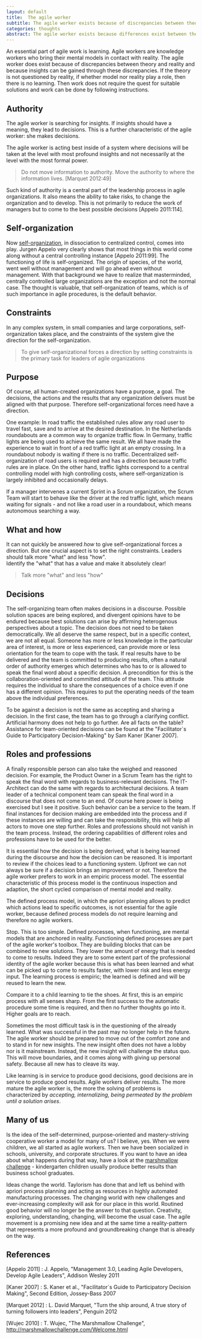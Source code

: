 ```yaml
---
layout: default
title:  The agile worker
subtitle: The agile worker exists because of discrepancies between theory and reality
categories: thoughts
abstract: The agile worker exists because differences exist between theory and reality and because insights can be gained through these discrepancies.
---
```

An essential part of agile work is learning. Agile workers are knowledge workers who bring their mental models in contact with reality. The agile worker does exist because of discrepancies between theory and reality and because insights can be gained through these discrepancies. If the theory is not questioned by reality, if whether model nor reality play a role, then there is no learning. Then work does not require the quest for suitable solutions and work can be done by following instructions.

Authority
---
The agile worker is searching for insights. If insights should have a meaning, they lead to decisions. This is a further characteristic of the agile worker: she makes decisions.

The agile worker is acting best inside of a system where decisions will be taken at the level with most profound insights and not necessarily at the level with the most formal power.

> Do not move information to authority. Move the authority to where the information lives. [Marquet 2012:49]

Such kind of authority is a central part of the leadership process in agile organizations. It also means the ability to take risks, to change the organization and to develop. This is not primarily to reduce the work of managers but to come to the best possible decisions [Appelo 2011:114].

Self-organization
---

Now [self-organization]({{site.url}}/self-organization), in dissociation to centralized control, comes into play. Jurgen Appelo very clearly shows that most things in this world come along without a central controlling instance [Appelo 2011:99]. The functioning of life is self-organized. The origin of species, of the world, went well without management and will go ahead even without management. With that background we have to realize that masterminded, centrally controlled large organizations are the exception and not the normal case. The thought is valuable, that self-organization of teams, which is of such importance in agile procedures, is the default behavior.

Constraints
---

In any complex system, in small companies and large corporations, self-organization takes place, and the constraints of the system give the direction for the self-organization.

> To give self-organizational forces a direction by setting constraints is the primary task for leaders of agile organizations

Purpose
---

Of course, all human-created organizations have a purpose, a goal. The decisions, the actions and the results that any organization delivers must be aligned with that purpose. Therefore self-organizational forces need have a direction.

One example: In road traffic the established rules allow any road user to travel fast, save and to arrive at the desired destination. In the Netherlands roundabouts are a common way to organize traffic flow. In Germany, traffic lights are being used to achieve the same result. We all have made the experience to wait in front of a red traffic light at an empty crossing. In a roundabout nobody is waiting if there is no traffic. Decentralized self-organization of road users is required and has a direction because traffic rules are in place. On the other hand, traffic lights correspond to a central controlling model with high controlling costs, where self-organization is largely inhibited and occasionally delays.

If a manager intervenes a current Sprint in a Scrum organization, the Scrum Team will start to behave like the driver at the red traffic light, which means waiting for signals - and not like a road user in a roundabout, which means autonomous searching a way.

What and how
---

It can not quickly be answered *how* to give self-organizational forces a direction. But one crucial aspect is to set the right constraints. Leaders should talk more "what" and less "how".  
Identify the "what" that has a value and make it absolutely clear!

> Talk more "what" and less "how"

Decisions
---
The self-organizing team often makes decisions in a discourse. Possible solution spaces are being explored, and divergent opinions have to be endured because best solutions can arise by affirming heterogenous perspectives about a topic. The decision does not need to be taken democratically. We all deserve the same respect, but in a specific context, we are not all equal. Someone has more or less knowledge in the particular area of interest, is more or less experienced, can provide more or less orientation for the team to cope with the task. If real results have to be delivered and the team is committed to producing results, often a natural order of authority emerges which determines who has to or is allowed to speak the final word about a specific decision. A precondition for this is the collaboration-oriented and committed attitude of the team. This attitude requires the individual to share the consequences of a choice even if one has a different opinion. This requires to put the operating needs of the team above the individual preferences.

To be against a decision is not the same as accepting and sharing a decision. In the first case, the team has to go through a clarifying conflict. Artificial harmony does not help to go further. Are all facts on the table? Assistance for team-oriented decisions can be found at the "Facilitator´s Guide to Participatory Decision-Making" by Sam Kaner [Kaner 2007].

Roles and professions
---
A finally responsible person can also take the weighed and reasoned decision. For example, the Product Owner in a Scrum Team has the right to speak the final word with regards to business-relevant decisions. The IT-Architect can do the same with regards to architectural decisions. A team leader of a technical component team can speak the final word in a discourse that does not come to an end. Of course here power is being exercised but I see it positive. Such behavior can be a service to the team. If final instances for decision making are embedded into the process and if these instances are willing and can take the responsibility, this will help all actors to move one step further. Roles and professions should not vanish in the team process. Instead, the ordering capabilities of different roles and professions have to be used for the better.

It is essential how the decision is being derived, what is being learned during the discourse and how the decision can be reasoned. It is important to review if the choices lead to a functioning system. Upfront we can not always be sure if a decision brings an improvement or not. Therefore the agile worker prefers to work in an empiric process model. The essential characteristic of this process model is the continuous inspection and adaption, the short cycled comparison of mental model and reality.

The defined process model, in which the apriori planning allows to predict which actions lead to specific outcomes, is not essential for the agile worker, because defined process models do not require learning and therefore no agile workers.

Stop. This is too simple. Defined processes, when functioning, are mental models that are anchored in reality. Functioning defined processes are part of the agile worker's toolbox. They are building blocks that can be combined to new solutions. They lower the amount of energy that is needed to come to results. Indeed they are to some extent part of the professional identity of the agile worker because this is what has been learned and what can be picked up to come to results faster, with lower risk and less energy input. The learning process is empiric; the learned is defined and will be reused to learn the new.

Compare it to a child learning to tie the shoes. At first, this is an empiric process with all senses sharp. From the first success to the automatic procedure some time is required, and then no further thoughts go into it. Higher goals are to reach.

Sometimes the most difficult task is in the questioning of the already learned. What was successful in the past may no longer help in the future. The agile worker should be prepared to move out of the comfort zone and to stand in for new insights. The new insight often does not have a lobby nor is it mainstream. Instead, the new insight will challenge the status quo. This will move boundaries, and it comes along with giving up personal safety. Because all new has to cleave its way.

Like learning is in service to produce good decisions, good decisions are in service to produce good results. Agile workers deliver results. The more mature the agile worker is, the more the solving of problems is characterized by *accepting, internalizing, being permeated by the problem until a solution arises*.

Many of us
---
Is the idea of the self-determined, purpose-oriented and mastery-striving cooperative worker a model for many of us? I believe, yes. When we were children, we all started as agile workers. Then we have been socialized in schools, university, and corporate structures. If you want to have an idea about what happens during that way, have a look at the [marshmallow challenge][wujec] - kindergarten children usually produce better results than business school graduates.

Ideas change the world. Taylorism has done that and left us behind with apriori process planning and acting as resources in highly automated manufacturing processes. The changing world with new challenges and ever-increasing complexity will ask for our place in this world. Routined good behavior will no longer be the answer to that question. Creativity, exploring, understanding, changing, will become the usual case. The agile movement is a promising new idea and at the same time a reality-pattern that represents a more profound and groundbreaking change that is already on the way.

References
---
[Appelo 2011] 
: J. Appelo, "Management 3.0, Leading Agile Developers, Develop Agile Leaders", Addison Wesley 2011

[Kaner 2007] 
: S. Kaner et al., "Facilitator´s Guide to Participatory Decision Making", Second Edition, Jossey-Bass 2007

[Marquet 2012] 
: L. David Marquet, "Turn the ship around, A true story of turning followers into leaders", Penguin 2012

[Wujec 2010]
: T. Wujec, "The Marshmallow Challenge", <http://marshmallowchallenge.com/Welcome.html>

[wujec]: http://marshmallowchallenge.com/Welcome.html